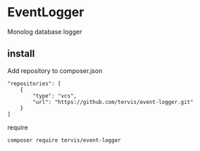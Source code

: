 # EventLogger
Monolog database logger


## install

Add repository to composer.json
```
"repositories": [
    {
        "type": "vcs",
        "url": "https://github.com/tervis/event-logger.git"
    }
]
```

require

```
composer require tervis/event-logger

```
